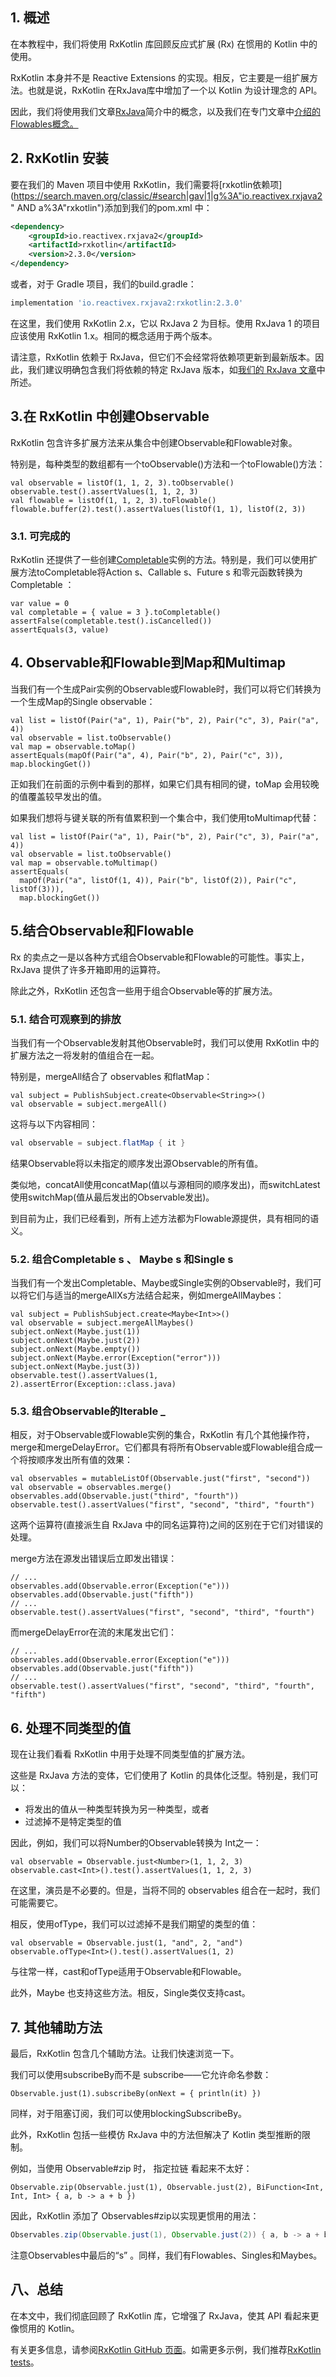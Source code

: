 ## 1. 概述

在本教程中，我们将使用 RxKotlin 库回顾反应式扩展 (Rx) 在惯用的 Kotlin 中的使用。

RxKotlin 本身并不是 Reactive Extensions 的实现。相反，它主要是一组扩展方法。也就是说，RxKotlin 在RxJava库中增加了一个以 Kotlin 为设计理念的 API。

因此，我们将使用我们文章[RxJava](https://www.baeldung.com/rxjava-2-flowable)简介中的概念，以及我们在专门文章中[介绍的 Flowables概念。](https://www.baeldung.com/rx-java)

## 2. RxKotlin 安装

要在我们的 Maven 项目中使用 RxKotlin，我们需要将[rxkotlin依赖项](https://search.maven.org/classic/#search|gav|1|g%3A"io.reactivex.rxjava2" AND a%3A"rxkotlin")添加到我们的pom.xml 中：

```xml
<dependency>
    <groupId>io.reactivex.rxjava2</groupId>
    <artifactId>rxkotlin</artifactId>
    <version>2.3.0</version>
</dependency>
```

或者，对于 Gradle 项目，我们的build.gradle：

```groovy
implementation 'io.reactivex.rxjava2:rxkotlin:2.3.0'
```

在这里，我们使用 RxKotlin 2.x，它以 RxJava 2 为目标。使用 RxJava 1 的项目应该使用 RxKotlin 1.x。相同的概念适用于两个版本。

请注意，RxKotlin 依赖于 RxJava，但它们不会经常将依赖项更新到最新版本。因此，我们建议明确包含我们将依赖的特定 RxJava 版本，如[我们的 RxJava 文章](https://www.baeldung.com/rx-java#setup)中所述。

## 3.在 RxKotlin 中创建Observable

RxKotlin 包含许多扩展方法来从集合中创建Observable和Flowable对象。

特别是，每种类型的数组都有一个toObservable()方法和一个toFlowable()方法：

```plaintext
val observable = listOf(1, 1, 2, 3).toObservable()
observable.test().assertValues(1, 1, 2, 3)
val flowable = listOf(1, 1, 2, 3).toFlowable()
flowable.buffer(2).test().assertValues(listOf(1, 1), listOf(2, 3))
```

### 3.1. 可完成的

RxKotlin 还提供了一些创建[Completable](https://www.baeldung.com/rxjava-completable)实例的方法。特别是，我们可以使用扩展方法toCompletable将Action s、Callable s、Future s 和零元函数转换为Completable ：

```plaintext
var value = 0
val completable = { value = 3 }.toCompletable()
assertFalse(completable.test().isCancelled())
assertEquals(3, value)
```

## 4. Observable和Flowable到Map和Multimap

当我们有一个生成Pair实例的Observable或Flowable时，我们可以将它们转换为一个生成Map的Single observable：

```plaintext
val list = listOf(Pair("a", 1), Pair("b", 2), Pair("c", 3), Pair("a", 4))
val observable = list.toObservable()
val map = observable.toMap()
assertEquals(mapOf(Pair("a", 4), Pair("b", 2), Pair("c", 3)), map.blockingGet())
```

正如我们在前面的示例中看到的那样，如果它们具有相同的键，toMap 会用较晚的值覆盖较早发出的值。

如果我们想将与键关联的所有值累积到一个集合中，我们使用toMultimap代替：

```plaintext
val list = listOf(Pair("a", 1), Pair("b", 2), Pair("c", 3), Pair("a", 4))
val observable = list.toObservable()
val map = observable.toMultimap()
assertEquals(
  mapOf(Pair("a", listOf(1, 4)), Pair("b", listOf(2)), Pair("c", listOf(3))),
  map.blockingGet())
```

## 5.结合Observable和Flowable

Rx 的卖点之一是以各种方式组合Observable和Flowable的可能性。事实上，RxJava 提供了许多开箱即用的运算符。

除此之外，RxKotlin 还包含一些用于组合Observable等的扩展方法。

### 5.1. 结合可观察到的排放

当我们有一个Observable发射其他Observable时，我们可以使用 RxKotlin 中的扩展方法之一将发射的值组合在一起。

特别是，mergeAll结合了 observables 和flatMap：

```plaintext
val subject = PublishSubject.create<Observable<String>>()
val observable = subject.mergeAll()
```

这将与以下内容相同：

```java
val observable = subject.flatMap { it }
```

结果Observable将以未指定的顺序发出源Observable的所有值。

类似地，concatAll使用concatMap(值以与源相同的顺序发出)，而switchLatest使用switchMap(值从最后发出的Observable发出)。

到目前为止，我们已经看到，所有上述方法都为Flowable源提供，具有相同的语义。

### 5.2. 组合Completable s 、 Maybe s 和Single s

当我们有一个发出Completable、Maybe或Single实例的Observable时，我们可以将它们与适当的mergeAllXs方法结合起来，例如mergeAllMaybes：

```plaintext
val subject = PublishSubject.create<Maybe<Int>>()
val observable = subject.mergeAllMaybes()
subject.onNext(Maybe.just(1))
subject.onNext(Maybe.just(2))
subject.onNext(Maybe.empty())
subject.onNext(Maybe.error(Exception("error")))
subject.onNext(Maybe.just(3))
observable.test().assertValues(1, 2).assertError(Exception::class.java)
```

### 5.3. 组合Observable的Iterable _

相反，对于Observable或Flowable实例的集合，RxKotlin 有几个其他操作符，merge和mergeDelayError。它们都具有将所有Observable或Flowable组合成一个将按顺序发出所有值的效果：

```plaintext
val observables = mutableListOf(Observable.just("first", "second"))
val observable = observables.merge()
observables.add(Observable.just("third", "fourth"))
observable.test().assertValues("first", "second", "third", "fourth")
```

这两个运算符(直接派生自 RxJava 中的同名运算符)之间的区别在于它们对错误的处理。

merge方法在源发出错误后立即发出错误：

```plaintext
// ...
observables.add(Observable.error(Exception("e")))
observables.add(Observable.just("fifth"))
// ...
observable.test().assertValues("first", "second", "third", "fourth")
```

而mergeDelayError在流的末尾发出它们：

```plaintext
// ...
observables.add(Observable.error(Exception("e")))
observables.add(Observable.just("fifth"))
// ...
observable.test().assertValues("first", "second", "third", "fourth", "fifth")
```

## 6. 处理不同类型的值

现在让我们看看 RxKotlin 中用于处理不同类型值的扩展方法。

这些是 RxJava 方法的变体，它们使用了 Kotlin 的具体化泛型。特别是，我们可以：

-   将发出的值从一种类型转换为另一种类型，或者
-   过滤掉不是特定类型的值

因此，例如，我们可以将Number的Observable转换为 Int之一：

```plaintext
val observable = Observable.just<Number>(1, 1, 2, 3)
observable.cast<Int>().test().assertValues(1, 1, 2, 3)
```

在这里，演员是不必要的。但是，当将不同的 observables 组合在一起时，我们可能需要它。

相反，使用ofType，我们可以过滤掉不是我们期望的类型的值：

```plaintext
val observable = Observable.just(1, "and", 2, "and")
observable.ofType<Int>().test().assertValues(1, 2)
```

与往常一样，cast和ofType适用于Observable和Flowable。

此外，Maybe 也支持这些方法。相反，Single类仅支持cast。

## 7. 其他辅助方法

最后，RxKotlin 包含几个辅助方法。让我们快速浏览一下。

我们可以使用subscribeBy而不是 subscribe——它允许命名参数：

```plaintext
Observable.just(1).subscribeBy(onNext = { println(it) })
```

同样，对于阻塞订阅，我们可以使用blockingSubscribeBy。

此外，RxKotlin 包括一些模仿 RxJava 中的方法但解决了 Kotlin 类型推断的限制。

例如，当使用 Observable#zip 时， 指定拉链 看起来不太好：

```plaintext
Observable.zip(Observable.just(1), Observable.just(2), BiFunction<Int, Int, Int> { a, b -> a + b })
```

因此，RxKotlin 添加了 Observables#zip以实现更惯用的用法：

```java
Observables.zip(Observable.just(1), Observable.just(2)) { a, b -> a + b }
```

注意Observables中最后的“s” 。同样，我们有Flowables、Singles和Maybes。

## 八、总结

在本文中，我们彻底回顾了 RxKotlin 库，它增强了 RxJava，使其 API 看起来更像惯用的 Kotlin。

有关更多信息，请参阅[RxKotlin GitHub 页面](https://github.com/ReactiveX/RxKotlin)。如需更多示例，我们推荐[RxKotlin tests](https://github.com/ReactiveX/RxKotlin/tree/2.x/src/test)。